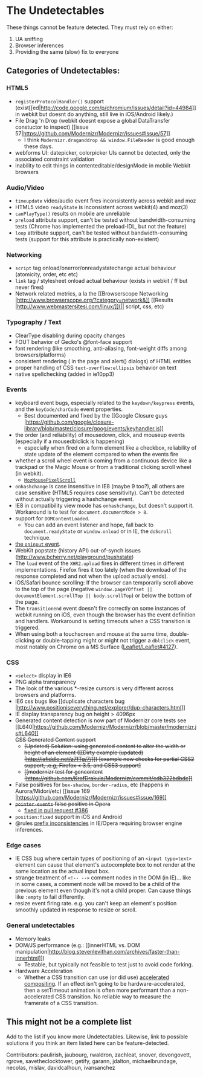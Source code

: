 # The Undetectables

These things cannot be feature detected. They must rely on either:

1. UA sniffing 
2. Browser inferences
3. Providing the same (slow) fix to everyone

## Categories of Undetectables:

### HTML5
* `registerProtocolHandler()` support (exist[[ed|http://code.google.com/p/chromium/issues/detail?id=44984]] in webkit but doesnt do anything, still live in iOS/Android likely.)
* File Drag 'n Drop (webkit doesnt expose a global DataTransfer constuctor to inspect) [[issue 57|https://github.com/Modernizr/Modernizr/issues#issue/57]]
  * I think `Modernizr.draganddrop && window.FileReader` is good enough these days.
* webforms UI: datepicker, colorpicker UIs cannot be detected, only the associated constraint validation
* inability to edit things in contenteditable/designMode in mobile Webkit browsers


### Audio/Video
* `timeupdate` video/audio event fires inconsistently across webkit and moz
* HTML5 video `readyState` is inconsistent across webkit(4) and moz(3) 
* `canPlayType()` results on mobile are unreliable
* `preload` attribute support, can't be tested without bandwidth-consuming tests (Chrome has implemented the preload-IDL, but not the feature)
* `loop` attribute support, can't be tested without bandwidth-consuming tests (support for this attribute is practically non-existent)

### Networking
* `script` tag onload/onerror/onreadystatechange actual behaviour (atomicity, order, etc etc)
* `link` tag / stylesheet onload actual behaviour (exists in webkit / ff but never fires)
* Network related metrics, a la the [[Browserscope Networking |http://www.browserscope.org/?category=network&]] [[Results |http://www.webmastersitesi.com/linux/]](|| script, css, etc)



### Typography / Text
* ClearType disabling during opacity changes
* FOUT behavior of Gecko's @font-face support
* font rendering (like smoothing, anti-aliasing, font-weight diffs among browsers/platforms)
* consistent rendering ( in the page and alert() dialogs) of HTML entities
* proper handling of CSS `text-overflow:ellipsis` behavior on text
* native spellchecking (added in ie10pp3)



### Events
* keyboard event bugs, especially related to the `keydown/keypress` events, and the `keyCode/charCode` event properties.  
  * Best documented and fixed by the [[Google Closure guys |https://github.com/google/closure-library/blob/master/closure/goog/events/keyhandler.js]]
* the order (and reliability) of mousedown, click, and mouseup events (especially if a mousedblclick is happening) 
   * especially when fired on a form element like a checkbox, reliability of state update of the element compared to when the events fire
* whether a scroll wheel event is coming from a continuous device like a trackpad or the Magic Mouse or from a traditional clicking scroll wheel (in webkit).  
  * [`MozMousePixelScroll`](https://developer.mozilla.org/en/Gecko-Specific_DOM_Events#MozMousePixelScroll)
* `onhashchange` is case insensitive in IE8 (maybe 9 too?), all others are case sensitive (HTML5 requires case sensitivity). Can't be detected without actually triggering a hashchange event.
* IE8 in compatibility view mode has `onhashchange`, but doesn't support it.  Workaround is to test for `document.documentMode > 8`.
* support for `DOMContentLoaded`. 
  * You can add an event listener and hope, fall back to `document.readyState` or `window.onload` or in IE, the `doScroll` technique. 
* [the `oninput` event](https://github.com/Modernizr/Modernizr/issues/210).
* WebKit popstate (history API) out-of-synch issues (http://www.bcherry.net/playground/pushstate)
* The `load` event of the `XHR2.upload` fires in different times in different implementations.
Firefox fires it too lately (when the download of the response completed and not when the upload actually ends).
* iOS/Safari bounce scrolling: If the browser can temporarily scroll above to the top of the page (negative `window.pageYOffset || documentElement.scrollTop || body.scrollTop`) or below the bottom of the page.
* The `transitionend` event doesn't fire correctly on some instances of webkit running on iOS, even though the browser has the event definition and handlers. Workaround is setting timeouts when a CSS transition is triggered.
* When using both a touchscreen and mouse at the same time, double-clicking or double-tapping might or might not trigger a `dblclick` event, most notably on Chrome on a MS Surface ([Leaflet/Leaflet#4127](https://github.com/Leaflet/Leaflet/issues/4127)).

### CSS
* `<select>` display in IE6
* PNG alpha transparency
* The look of the various *-resize cursors is very different across browsers and platforms.
* IE6 css bugs like [[duplicate characters bug |http://www.positioniseverything.net/explorer/dup-characters.html]]
* IE display transparency bug on height > 4096px
* Generated content detection is now part of Modernizr core tests see [[L640|https://github.com/Modernizr/Modernizr/blob/master/modernizr.js#L640]]<br /><del>CSS Generated Content support</del>
  * <del>(Updated) Solution: using generated content to alter the width or height of an element ([[Dirty example (updated) |http://jsfiddle.net/z7fTg/7/]]) [example now checks for partial CSS2 support, .e.g, Firefox < 3.5, and CSS3 support]</del>
  * <del>[[modernizr test for gencontent |https://github.com/KrofDrakula/Modernizr/commit/cdb322bdbdc]]</del>
* False positives for `box-shadow`, `border-radius`, etc (happens in Aurora/Midori/etc) [[issue 169 |https://github.com/Modernizr/Modernizr/issues#issue/169]]
* <del>`pointer-events` false positive in Opera</del>
  * [fixed in pull request #386](https://github.com/Modernizr/Modernizr/pull/386)
* `position:fixed` support in iOS and Android
* @rules [prefix inconsistencies](https://github.com/Modernizr/Modernizr/pull/1132#issuecomment-49923209) in IE/Opera requiring browser engine inferences.

### Edge cases
* IE CSS bug where certain types of positioning of an `<input type=text>` element can cause that element's autocomplete box to not render at the same location as the actual input box.
* strange treatment of `<!-- -->` comment nodes in the DOM (in IE)... like in some cases, a comment node will be moved to be a child of the previous element even though it's not a child proper. Can cause things like `:empty` to fail differently.
* resize event firing rate. e.g. you can't keep an element's position smoothly updated in response to resize or scroll.


### General undetectables
* Memory leaks
* DOM/JS performance (e.g.: [[innerHTML vs. DOM manipulation|http://blog.stevenlevithan.com/archives/faster-than-innerhtml]])
  * Testable, but typically not feasible to test just to avoid code forking.
* Hardware Acceleration
  * Whether a CSS transition can use (or did use) [accelerated compositing](https://trac.webkit.org/wiki/QtWebKitGraphics#Acceleratedcompositing). If an effect isn't going to be hardware-accelerated, then a setTimeout animation is often more performant than a non-accelerated CSS transition. No reliable way to measure the framerate of a CSS transition. 

## This might not be a complete list

Add to the list if you know more Undetectables. Likewise, link to possible solutions if you think an item listed here can be feature-detected.

Contributors: paulirish, jaubourg, rwaldron, zachleat, snover, devongovett, rgrove, savetheclocktower, getify, garann, jdalton, michaelbrundage, necolas, mislav, davidcalhoun, ivansanchez